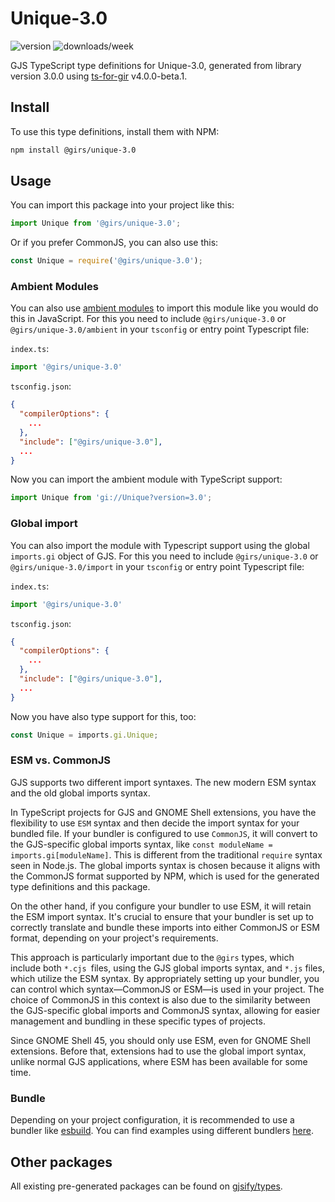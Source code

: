 
# Unique-3.0

![version](https://img.shields.io/npm/v/@girs/unique-3.0)
![downloads/week](https://img.shields.io/npm/dw/@girs/unique-3.0)


GJS TypeScript type definitions for Unique-3.0, generated from library version 3.0.0 using [ts-for-gir](https://github.com/gjsify/ts-for-gir) v4.0.0-beta.1.


## Install

To use this type definitions, install them with NPM:
```bash
npm install @girs/unique-3.0
```

## Usage

You can import this package into your project like this:
```ts
import Unique from '@girs/unique-3.0';
```

Or if you prefer CommonJS, you can also use this:
```ts
const Unique = require('@girs/unique-3.0');
```

### Ambient Modules

You can also use [ambient modules](https://github.com/gjsify/ts-for-gir/tree/main/packages/cli#ambient-modules) to import this module like you would do this in JavaScript.
For this you need to include `@girs/unique-3.0` or `@girs/unique-3.0/ambient` in your `tsconfig` or entry point Typescript file:

`index.ts`:
```ts
import '@girs/unique-3.0'
```

`tsconfig.json`:
```json
{
  "compilerOptions": {
    ...
  },
  "include": ["@girs/unique-3.0"],
  ...
}
```

Now you can import the ambient module with TypeScript support: 

```ts
import Unique from 'gi://Unique?version=3.0';
```

### Global import

You can also import the module with Typescript support using the global `imports.gi` object of GJS.
For this you need to include `@girs/unique-3.0` or `@girs/unique-3.0/import` in your `tsconfig` or entry point Typescript file:

`index.ts`:
```ts
import '@girs/unique-3.0'
```

`tsconfig.json`:
```json
{
  "compilerOptions": {
    ...
  },
  "include": ["@girs/unique-3.0"],
  ...
}
```

Now you have also type support for this, too:

```ts
const Unique = imports.gi.Unique;
```


### ESM vs. CommonJS

GJS supports two different import syntaxes. The new modern ESM syntax and the old global imports syntax.

In TypeScript projects for GJS and GNOME Shell extensions, you have the flexibility to use `ESM` syntax and then decide the import syntax for your bundled file. If your bundler is configured to use `CommonJS`, it will convert to the GJS-specific global imports syntax, like `const moduleName = imports.gi[moduleName]`. This is different from the traditional `require` syntax seen in Node.js. The global imports syntax is chosen because it aligns with the CommonJS format supported by NPM, which is used for the generated type definitions and this package.

On the other hand, if you configure your bundler to use ESM, it will retain the ESM import syntax. It's crucial to ensure that your bundler is set up to correctly translate and bundle these imports into either CommonJS or ESM format, depending on your project's requirements.

This approach is particularly important due to the `@girs` types, which include both `*.cjs `files, using the GJS global imports syntax, and `*.js` files, which utilize the ESM syntax. By appropriately setting up your bundler, you can control which syntax—CommonJS or ESM—is used in your project. The choice of CommonJS in this context is also due to the similarity between the GJS-specific global imports and CommonJS syntax, allowing for easier management and bundling in these specific types of projects.

Since GNOME Shell 45, you should only use ESM, even for GNOME Shell extensions. Before that, extensions had to use the global import syntax, unlike normal GJS applications, where ESM has been available for some time.

### Bundle

Depending on your project configuration, it is recommended to use a bundler like [esbuild](https://esbuild.github.io/). You can find examples using different bundlers [here](https://github.com/gjsify/ts-for-gir/tree/main/examples).

## Other packages

All existing pre-generated packages can be found on [gjsify/types](https://github.com/gjsify/types).

